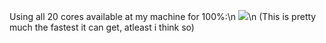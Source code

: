 Using all 20 cores available at my machine for 100%:\n
![](https://github.com/user-attachments/assets/a0ff20bd-0b74-4332-af45-f44eba306d59)\n
(This is pretty much the fastest it can get, atleast i think so)
